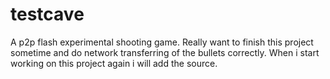 # testcave

A p2p flash experimental shooting game. Really want to finish this project sometime and do network transferring of the bullets correctly. When i start working on this project again i will add the source.
